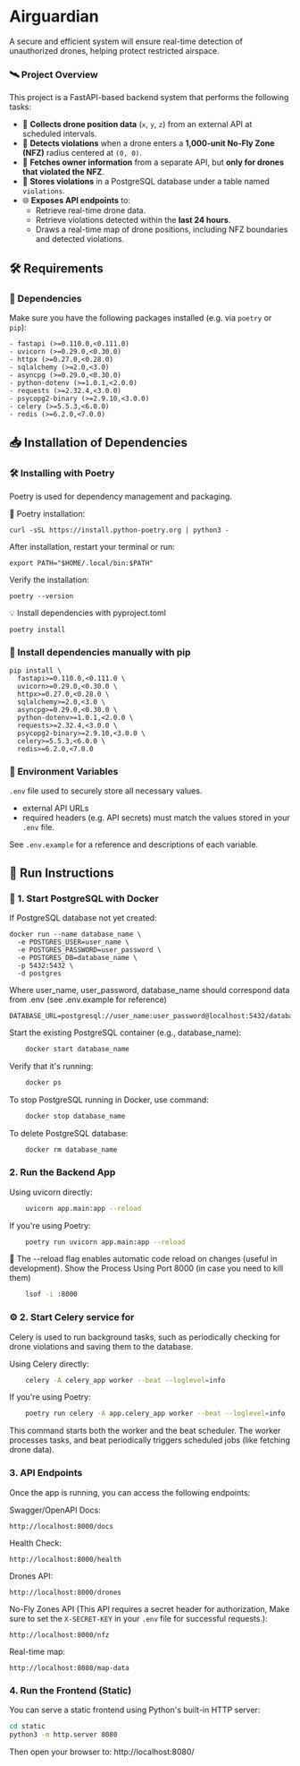 # Airguardian
A secure and efficient system will ensure real-time detection of unauthorized drones, helping protect restricted airspace.

### 🛰️ Project Overview

This project is a FastAPI-based backend system that performs the following tasks:

- 📡 **Collects drone position data** (`x`, `y`, `z`) from an external API at scheduled intervals.
- 🚫 **Detects violations** when a drone enters a **1,000-unit No-Fly Zone (NFZ)** radius centered at `(0, 0)`.
- 👤 **Fetches owner information** from a separate API, but **only for drones that violated the NFZ**.
- 🐘 **Stores violations** in a PostgreSQL database under a table named `violations`.
- 🌐 **Exposes API endpoints** to:
  - Retrieve real-time drone data.
  - Retrieve violations detected within the **last 24 hours**.
  - Draws a real-time map of drone positions, including NFZ boundaries and detected violations.

## 🛠️ Requirements

### 🧩 Dependencies

Make sure you have the following packages installed (e.g. via `poetry` or `pip`):

	- fastapi (>=0.110.0,<0.111.0)
	- uvicorn (>=0.29.0,<0.30.0)
	- httpx (>=0.27.0,<0.28.0)
	- sqlalchemy (>=2.0,<3.0)
	- asyncpg (>=0.29.0,<0.30.0)
	- python-dotenv (>=1.0.1,<2.0.0)
	- requests (>=2.32.4,<3.0.0)
	- psycopg2-binary (>=2.9.10,<3.0.0)
	- celery (>=5.5.3,<6.0.0)
	- redis (>=6.2.0,<7.0.0)

## 📥 Installation of Dependencies

### 🛠️ Installing with Poetry

Poetry is used for dependency management and packaging.

📌 Poetry installation:

	curl -sSL https://install.python-poetry.org | python3 -

After installation, restart your terminal or run:

	export PATH="$HOME/.local/bin:$PATH"

Verify the installation:

	poetry --version
 
💡 Install dependencies with pyproject.toml

	poetry install

 ### 🔧 Install dependencies manually with pip

	pip install \
	  fastapi>=0.110.0,<0.111.0 \
	  uvicorn>=0.29.0,<0.30.0 \
	  httpx>=0.27.0,<0.28.0 \
	  sqlalchemy>=2.0,<3.0 \
	  asyncpg>=0.29.0,<0.30.0 \
	  python-dotenv>=1.0.1,<2.0.0 \
	  requests>=2.32.4,<3.0.0 \
	  psycopg2-binary>=2.9.10,<3.0.0 \
	  celery>=5.5.3,<6.0.0 \
	  redis>=6.2.0,<7.0.0

### 🔐 Environment Variables

`.env` file used to securely store all necessary values.

   - external API URLs
   - required headers (e.g. API secrets) must match the values stored in your `.env` file. 

See `.env.example` for a reference and descriptions of each variable.

## 🚀 Run Instructions

### 🐘 1. Start PostgreSQL with Docker

If PostgreSQL database not yet created:

	docker run --name database_name \
	  -e POSTGRES_USER=user_name \
	  -e POSTGRES_PASSWORD=user_password \
	  -e POSTGRES_DB=database_name \
	  -p 5432:5432 \
	  -d postgres

Where user_name, user_password, database_name should correspond data from .env (see .env.example for reference)

	DATABASE_URL=postgresql://user_name:user_password@localhost:5432/database_name

Start the existing PostgreSQL container (e.g., database_name):

```bash
	docker start database_name
```

Verify that it's running:
```bash
	docker ps
```

To stop PostgreSQL running in Docker, use command:
```bash
	docker stop database_name
```

To delete PostgreSQL database:
```bash
	docker rm database_name
```

### 2. Run the Backend App
Using uvicorn directly:
```bash
	uvicorn app.main:app --reload
```

If you're using Poetry:
```bash
	poetry run uvicorn app.main:app --reload
```
🔄 The --reload flag enables automatic code reload on changes (useful in development).
Show the Process Using Port 8000 (in case you need to kill them)
```bash
	lsof -i :8000
```

### ⚙️ 2. Start Celery service for 

Celery is used to run background tasks, such as periodically checking for drone violations and saving them to the database.

Using Celery directly:
```bash
	celery -A celery_app worker --beat --loglevel=info
```

If you're using Poetry:
```bash
	poetry run celery -A app.celery_app worker --beat --loglevel=info
```
This command starts both the worker and the beat scheduler. The worker processes tasks, and beat periodically triggers scheduled jobs (like fetching drone data).

### 3. API Endpoints
Once the app is running, you can access the following endpoints:

Swagger/OpenAPI Docs: 

	http://localhost:8000/docs

Health Check: 
	
 	http://localhost:8000/health

Drones API: 
	
 	http://localhost:8000/drones

No-Fly Zones API (This API requires a secret header for authorization, Make sure to set the `X-SECRET-KEY` in your `.env` file for successful requests.): 

	http://localhost:8000/nfz

Real-time map: 

	http://localhost:8080/map-data

### 4. Run the Frontend (Static)
You can serve a static frontend using Python's built-in HTTP server:

```bash
cd static
python3 -m http.server 8080
```
Then open your browser to: http://localhost:8080/

